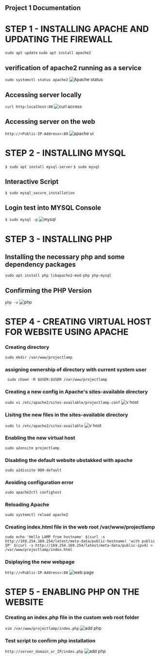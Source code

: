 ## Project 1 Documentation

# STEP 1 - INSTALLING APACHE AND UPDATING THE FIREWALL
`sudo apt update`
`sudo apt install apache2`


## verification of apache2 running as a service
`sudo systemctl status apache2`
![Apache status](./images/apache_status.PNG)

## Accessing server locally
`curl http:localhost:80`
![curl access](./images/curl-access.PNG)

## Accessing server on the web
`http://<Public-IP-Address>:80`
![apache ui](./images/apache-ui.PNG)





# STEP 2 - INSTALLING MYSQL
`$ sudo apt install mysql-server`
`$ sudo mysql`

## Interactive Script
`$ sudo mysql_secure_installation`

## Login test into MYSQL Console
`$ sudo mysql -p`
![mysql](./images/mysql-install...PNG)




# STEP 3 - INSTALLING PHP

## Installing the necessary php and some dependency packages
`sudo apt install php libapache2-mod-php php-mysql`

## Confirming the PHP Version
`php -v`
![php](./images/php-install.PNG)





# STEP 4 - CREATING VIRTUAL HOST FOR WEBSITE USING APACHE

### Creating directory
`sudo mkdir /var/www/projectlamp`

### assigning ownership of directory with current system user
` sudo chown -R $USER:$USER /var/www/projectlamp`

### Creating a new config in Apache's sites-available directory
`sudo vi /etc/apache2/sites-available/projectlamp.conf`
![v host ](./images/v-host.PNG)


### Lisitng the new files in the sites-available directory
`sudo ls /etc/apache2/sites-available`
![v host ](./images/sites-aval.PNG)

### Enabling the new virtual host
`sudo a2ensite projectlamp`

### Disabling the default website ubstakked with apache
`sudo a2dissite 000-default`

### Avoiding configuration error
`sudo apache2ctl configtest`

### Reloading Apache
`sudo systemctl reload apache2`

### Creating index.html file in the web root /var/www/projectlamp
`sudo echo 'Hello LAMP from hostname' $(curl -s http://169.254.169.254/latest/meta-data/public-hostname) 'with public IP' $(curl -s http://169.254.169.254/latest/meta-data/public-ipv4) > /var/www/projectlamp/index.html`

### Dsiplaying the new webpage
`http://<Public-IP-Address>:80`
![web page ](./images/site-detail.PNG)



# STEP 5 - ENABLING PHP ON THE WEBSITE

### Creating an index.php file in the custom web root folder
`vim /var/www/projectlamp/index.php`
![add php ](./images/php-enable.PNG)


### Test script to confirm php installation
`http://server_domain_or_IP/index.php`
![add php ](./images/new-site-UI.PNG)

